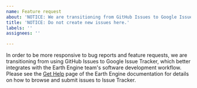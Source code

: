 ```yaml
---
name: Feature request
about: 'NOTICE: We are transitioning from GitHub Issues to Google Issue Tracker'
title: 'NOTICE: Do not create new issues here.'
labels: ''
assignees: ''

---
```


In order to be more responsive to bug reports and feature requests, we are transitioning from using GitHub Issues to Google Issue Tracker, which better integrates with the Earth Engine team's software development workflow. Please see the [Get Help](https://developers.google.com/earth-engine/help) page of the Earth Engine documentation for details on how to browse and submit issues to Issue Tracker.

